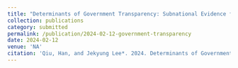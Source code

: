 ```yaml
---
title: "Determinants of Government Transparency: Subnational Evidence from China."
collection: publications
category: submitted
permalink: /publication/2024-02-12-government-transparency
date: 2024-02-12
venue: 'NA'
citation: 'Qiu, Han, and Jekyung Lee*. 2024. Determinants of Government Transparency: Subnational Evidence from China.'
---
```

